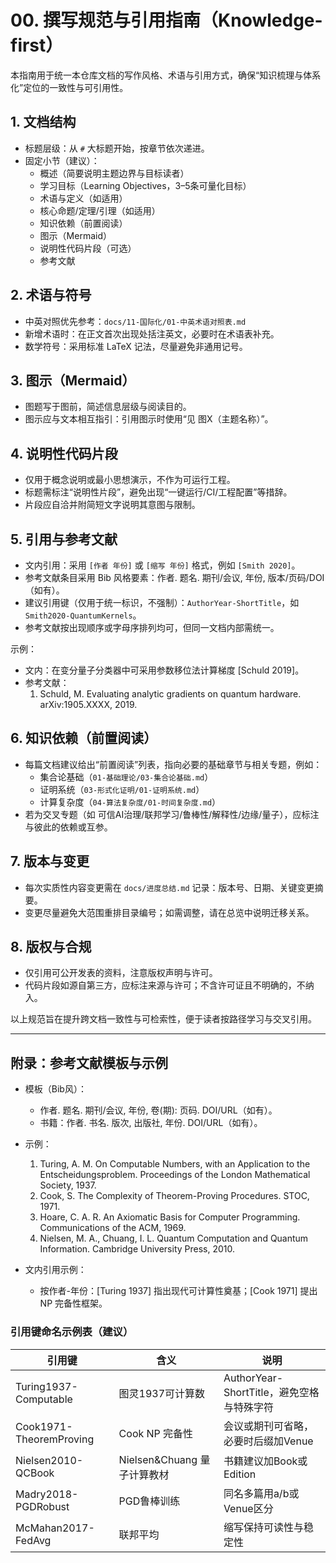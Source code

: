 # 00. 撰写规范与引用指南（Knowledge-first）

本指南用于统一本仓库文档的写作风格、术语与引用方式，确保“知识梳理与体系化”定位的一致性与可引用性。

## 1. 文档结构

- 标题层级：从 `#` 大标题开始，按章节依次递进。
- 固定小节（建议）：
  - 概述（简要说明主题边界与目标读者）
  - 学习目标（Learning Objectives，3–5条可量化目标）
  - 术语与定义（如适用）
  - 核心命题/定理/引理（如适用）
  - 知识依赖（前置阅读）
  - 图示（Mermaid）
  - 说明性代码片段（可选）
  - 参考文献

## 2. 术语与符号

- 中英对照优先参考：`docs/11-国际化/01-中英术语对照表.md`
- 新增术语时：在正文首次出现处括注英文，必要时在术语表补充。
- 数学符号：采用标准 LaTeX 记法，尽量避免非通用记号。

## 3. 图示（Mermaid）

- 图题写于图前，简述信息层级与阅读目的。
- 图示应与文本相互指引：引用图示时使用“见 图X（主题名称）”。

## 4. 说明性代码片段

- 仅用于概念说明或最小思想演示，不作为可运行工程。
- 标题需标注“说明性片段”，避免出现“一键运行/CI/工程配置”等措辞。
- 片段应自洽并附简短文字说明其意图与限制。

## 5. 引用与参考文献

- 文内引用：采用 `[作者 年份]` 或 `[缩写 年份]` 格式，例如 `[Smith 2020]`。
- 参考文献条目采用 Bib 风格要素：作者. 题名. 期刊/会议, 年份, 版本/页码/DOI（如有）。
- 建议引用键（仅用于统一标识，不强制）：`AuthorYear-ShortTitle`，如 `Smith2020-QuantumKernels`。
- 参考文献按出现顺序或字母序排列均可，但同一文档内部需统一。

示例：

- 文内：在变分量子分类器中可采用参数移位法计算梯度 [Schuld 2019]。
- 参考文献：
  1. Schuld, M. Evaluating analytic gradients on quantum hardware. arXiv:1905.XXXX, 2019.

## 6. 知识依赖（前置阅读）

- 每篇文档建议给出“前置阅读”列表，指向必要的基础章节与相关专题，例如：
  - 集合论基础（`01-基础理论/03-集合论基础.md`）
  - 证明系统（`03-形式化证明/01-证明系统.md`）
  - 计算复杂度（`04-算法复杂度/01-时间复杂度.md`）
- 若为交叉专题（如 可信AI治理/联邦学习/鲁棒性/解释性/边缘/量子），应标注与彼此的依赖或互参。

## 7. 版本与变更

- 每次实质性内容变更需在 `docs/进度总结.md` 记录：版本号、日期、关键变更摘要。
- 变更尽量避免大范围重排目录编号；如需调整，请在总览中说明迁移关系。

## 8. 版权与合规

- 仅引用可公开发表的资料，注意版权声明与许可。
- 代码片段如源自第三方，应标注来源与许可；不含许可证且不明确的，不纳入。

以上规范旨在提升跨文档一致性与可检索性，便于读者按路径学习与交叉引用。

---

## 附录：参考文献模板与示例

- 模板（Bib风）：
  - 作者. 题名. 期刊/会议, 年份, 卷(期): 页码. DOI/URL（如有）。
  - 书籍：作者. 书名. 版次, 出版社, 年份. DOI/URL（如有）。

- 示例：
  1. Turing, A. M. On Computable Numbers, with an Application to the Entscheidungsproblem. Proceedings of the London Mathematical Society, 1937.
  2. Cook, S. The Complexity of Theorem-Proving Procedures. STOC, 1971.
  3. Hoare, C. A. R. An Axiomatic Basis for Computer Programming. Communications of the ACM, 1969.
  4. Nielsen, M. A., Chuang, I. L. Quantum Computation and Quantum Information. Cambridge University Press, 2010.

- 文内引用示例：
  - 按作者-年份：[Turing 1937] 指出现代可计算性奠基；[Cook 1971] 提出 NP 完备性框架。

### 引用键命名示例表（建议）

| 引用键 | 含义 | 说明 |
|---|---|---|
| Turing1937-Computable | 图灵1937可计算数 | AuthorYear-ShortTitle，避免空格与特殊字符 |
| Cook1971-TheoremProving | Cook NP 完备性 | 会议或期刊可省略，必要时后缀加Venue |
| Nielsen2010-QCBook | Nielsen&Chuang 量子计算教材 | 书籍建议加Book或Edition |
| Madry2018-PGDRobust | PGD鲁棒训练 | 同名多篇用a/b或Venue区分 |
| McMahan2017-FedAvg | 联邦平均 | 缩写保持可读性与稳定性 |
